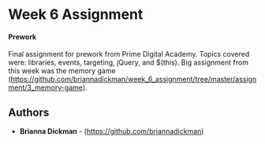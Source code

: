 # Week 6 Assignment
#### Prework

Final assignment for prework from Prime Digital Academy. Topics covered were: libraries, events, targeting, jQuery, and $(this). Big assignment from this week was the memory game (https://github.com/briannadickman/week_6_assignment/tree/master/assignment/3_memory-game).

## Authors

* **Brianna Dickman** - (https://github.com/briannadickman)



